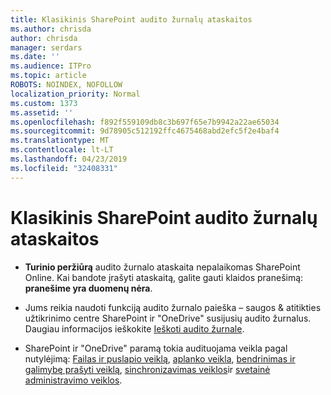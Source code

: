 ```yaml
---
title: Klasikinis SharePoint audito žurnalų ataskaitos
ms.author: chrisda
author: chrisda
manager: serdars
ms.date: ''
ms.audience: ITPro
ms.topic: article
ROBOTS: NOINDEX, NOFOLLOW
localization_priority: Normal
ms.custom: 1373
ms.assetid: ''
ms.openlocfilehash: f892f559109db8c3b697f65e7b9942a22ae65034
ms.sourcegitcommit: 9d78905c512192ffc4675468abd2efc5f2e4baf4
ms.translationtype: MT
ms.contentlocale: lt-LT
ms.lasthandoff: 04/23/2019
ms.locfileid: "32408331"
---
```

# <a name="classic-sharepoint-audit-log-reports"></a>Klasikinis SharePoint audito žurnalų ataskaitos

- **Turinio peržiūrą** audito žurnalo ataskaita nepalaikomas SharePoint Online. Kai bandote įrašyti ataskaitą, galite gauti klaidos pranešimą: **pranešime yra duomenų nėra**.

- Jums reikia naudoti funkciją audito žurnalo paieška – saugos & atitikties užtikrinimo centre SharePoint ir "OneDrive" susijusių audito žurnalus. Daugiau informacijos ieškokite [Ieškoti audito žurnale](https://docs.microsoft.com/office365/securitycompliance/search-the-audit-log-in-security-and-compliance#search-the-audit-log).

- SharePoint ir "OneDrive" paramą tokia audituojama veikla pagal nutylėjimą: [Failas ir puslapio veiklą](https://docs.microsoft.com/office365/securitycompliance/search-the-audit-log-in-security-and-compliance#file-and-page-activities), [aplanko veikla](https://docs.microsoft.com/office365/securitycompliance/search-the-audit-log-in-security-and-compliance#folder-activities), [bendrinimas ir galimybę prašyti veiklą](https://docs.microsoft.com/office365/securitycompliance/search-the-audit-log-in-security-and-compliance#sharing-and-access-request-activities), [sinchronizavimas veiklos](https://docs.microsoft.com/office365/securitycompliance/search-the-audit-log-in-security-and-compliance#synchronization-activities)ir [svetainė administravimo veiklos](https://docs.microsoft.com/office365/securitycompliance/search-the-audit-log-in-security-and-compliance#site-administration-activities).
